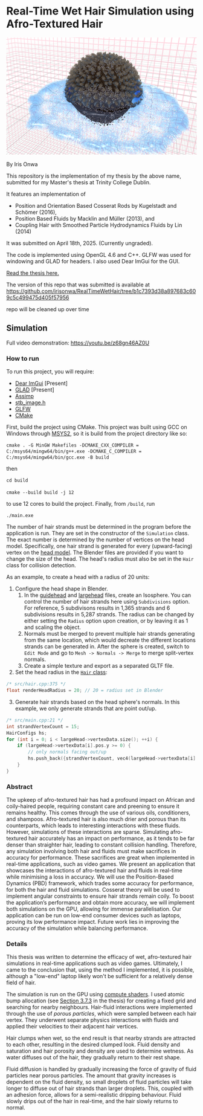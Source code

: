 # Real-Time Wet Hair Simulation using Afro-Textured Hair

![An image of wet, afro-textured hair. The hair is clumped up and darkened in wet areas.](docs/image.png)

By Iris Onwa

This repository is the implementation of my thesis by the above name, submitted for my Master's thesis at Trinity College Dublin.

It features an implementation of 
- Position and Orientation Based Cosserat Rods by Kugelstadt and Schömer (2016),
- Position Based Fluids by Macklin and Müller (2013), and
- Coupling Hair with Smoothed Particle Hydrodynamics Fluids by Lin (2014)

It was submitted on April 18th, 2025. (Currently ungraded).

The code is implemented using OpenGL 4.6 and C++. GLFW was used for windowing and GLAD for headers. I also used Dear ImGui for the GUI.

[Read the thesis here.](docs/thesis.pdf)

The version of this repo that was submitted is available at <https://github.com/irisonwa/RealTimeWetHair/tree/b1c7393d38a897683c609c5c499475d405f57956>

repo will be cleaned up over time

## Simulation

Full video demonstration: <https://youtu.be/z68gn46AZ0U>

### How to run

To run this project, you will require:
- [Dear ImGui](https://github.com/ocornut/imgui) [Present]
- [GLAD](https://github.com/Dav1dde/glad) [Present]
- [Assimp](https://github.com/assimp/assimp)
- [stb_image.h](https://github.com/nothings/stb/blob/master/stb_image.h)
- [GLFW](https://github.com/glfw/glfw)
- [CMake](https://cmake.org/)

First, build the project using CMake. This project was built using GCC on Windows through [MSYS2](https://www.msys2.org/), so it is build from the project directory like so:
```
cmake . -G MinGW Makefiles -DCMAKE_CXX_COMPILER = C:/msys64/mingw64/bin/g++.exe -DCMAKE_C_COMPILER = C:/msys64/mingw64/bin/gcc.exe -B build
```
then
```
cd build

cmake --build build -j 12
```
to use 12 cores to build the project. Finally, from `/build`, run
```
./main.exe
```

The number of hair strands must be determined in the program before the application is run. They are set in the constructor of the `Simulation` class. The exact number is determined by the number of vertices on the head model. Specifically, one hair strand is generated for every (upward-facing) vertex on the [head model](Models/largehead/largehead.gltf). The Blender files are provided if you want to change the size of the head. The head's radius must also be set in the `Hair` class for collision detection.

As an example, to create a head with a radius of 20 units:
1. Configure the head shape in Blender.
    1. In the [guidehead](models/guidehead/guidehead.blend) and [largehead](models/largehead/largehead.blend) files, create an Isosphere. You can control the number of hair strands here using `Subdivisions` option. For reference, 5 subdivisons results in 1,365 strands and 6 subdivisions results in 5,287 strands. The radius can be changed by either setting the `Radius` option upon creation, or by leaving it as 1 and scaling the object.
    2. Normals must be merged to prevent multiple hair strands generating from the same location, which would decreate the different locations strands can be generated in. After the sphere is created, switch to `Edit Mode` and go to `Mesh -> Normals -> Merge` to merge split-vertex normals. 
    3. Create a simple texture and export as a separated GLTF file.
2. Set the head radius in the [`Hair` class](https://github.com/irisonwa/RealTimeWetHair/blob/main/src/hair.h#L375): 
```cpp
/* src/hair.cpp:375 */
float renderHeadRadius = 20; // 20 = radius set in Blender
```
3. Generate hair strands based on the head sphere's normals. In this example, we only generate strands that are point out/up.
```cpp
/* src/main.cpp:21 */
int strandVertexCount = 15;
HairConfigs hs;
for (int i = 0; i < largeHead->vertexData.size(); ++i) {
    if (largeHead->vertexData[i].pos.y >= 0) {
        // only normals facing out/up
        hs.push_back({strandVertexCount, vec4(largeHead->vertexData[i].pos, 1), largeHead->vertexData[i].norm});
    }
}
```

### Abstract

The upkeep of afro-textured hair has had a profound impact on African and coily-haired people, requiring constant care and preening to ensure it remains healthy. This comes through the use of various oils, conditioners, and shampoos. Afro-textured hair is also much drier and porous than its counterparts, which leads to interesting interactions with these fluids. However, simulations of these interactions are sparse. Simulating afro-textured hair accurately has an impact on performance, as it tends to be far denser than straighter hair, leading to constant collision handling. Therefore, any simulation involving both hair and fluids must make sacrifices in accuracy for performance. These sacrifices are great when implemented in real-time applications, such as video games. We present an application that showcases the interactions of afro-textured hair and fluids in real-time while minimising a loss in accuracy. We will use the Position-Based Dynamics (PBD) framework, which trades some accuracy for performance, for both the hair and fluid simulations. Cosserat theory will be used to implement angular constraints to ensure hair strands remain coily. To boost the application’s performance and obtain more accuracy, we will implement both simulations on the GPU, allowing for immense parallelisation. Our application can be run on low-end consumer devices such as laptops, proving its low performance impact. Future work lies in improving the accuracy of the simulation while balancing performance.

### Details

This thesis was written to determine the efficacy of wet, afro-textured hair simulations in real-time applications such as video games. Ultimately, I came to the conclusion that, using the method I implemented, it is possible, although a "low-end" laptop likely won't be sufficient for a relatively dense field of hair.

The simulation is run on the GPU using [compute shaders](https://github.com/aloneInEntropy/RealTimeWetHair/tree/main/Shaders/sim). I used atomic bump allocation (see [Section 3.7.3](docs/thesis.pdf) in the thesis) for creating a fixed grid and searching for nearby neighbours. Hair-fluid interactions were implemented through the use of *porous particles*, which were sampled between each hair vertex. They underwent separate physics interactions with fluids and applied their velocities to their adjacent hair vertices.

Hair clumps when wet, so the end result is that nearby strands are attracted to each other, resulting in the desired clumped look. Fluid density and saturation and hair porosity and density are used to determine wetness. As water diffuses out of the hair, they gradually return to their rest shape.

Fluid diffusion is handled by gradually increasing the force of gravity of fluid particles near porous particles. The amount that gravity increases is dependent on the fluid density, so small droplets of fluid particles will take longer to diffuse out of hair strands than larger droplets. This, coupled with an adhesion force, allows for a semi-realistic dripping behaviour. Fluid slowly drips out of the hair in real-time, and the hair slowly returns to normal.
